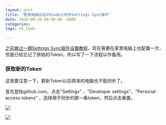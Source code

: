 ```yaml
---
layout: post
title: "更换电脑后在VSCode上同步Settings Sync插件"
date: 2020-09-26 00:00:00 -0000
categories: 
tags: VS_Code

---
```


[之前做过一期Settings Sync插件设置教程](https://gitca233.github.io/2019/11/01/how-to-use-settings-sync-on-vscode/)，现在需要在家里电脑上也配置一次，但是已经忘记了原始的Token，所以写了一下流程以作备用。

### 获取新的Token

这里要注意一下，更新Token以后原来的电脑也不能同步了。

首先登陆github.com，点击"Settings" 、"Developer settings"、"Personal access tokens" ，选择用于同步的那一条token，然后点击重置。

![](https://raw.githubusercontent.com/gitca233/gitca233.github.io/master/assets/imgs/article/%E6%9B%B4%E6%8D%A2%E7%94%B5%E8%84%91%E5%90%8E%E5%9C%A8VSCode%E4%B8%8A%E5%90%8C%E6%AD%A5Settings%20Sync%E6%8F%92%E4%BB%B61.png)



![](https://raw.githubusercontent.com/gitca233/gitca233.github.io/master/assets/imgs/article/%E6%9B%B4%E6%8D%A2%E7%94%B5%E8%84%91%E5%90%8E%E5%9C%A8VSCode%E4%B8%8A%E5%90%8C%E6%AD%A5Settings%20Sync%E6%8F%92%E4%BB%B62.png)